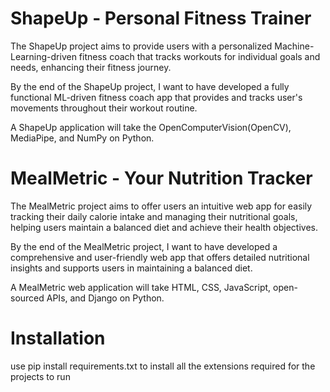 # ShapeUp - Personal Fitness Trainer

The ShapeUp project aims to provide users with a personalized Machine-Learning-driven fitness coach that tracks workouts for individual goals and needs, enhancing their fitness journey.

By the end of the ShapeUp project, I want to have developed a fully functional ML-driven fitness coach app that provides and tracks user's movements throughout their workout routine.

A ShapeUp application will take the OpenComputerVision(OpenCV), MediaPipe, and NumPy on Python.

# MealMetric - Your Nutrition Tracker

The MealMetric project aims to offer users an intuitive web app for easily tracking their daily calorie intake and managing their nutritional goals, helping users maintain a balanced diet and achieve their health objectives.

By the end of the MealMetric project, I want to have developed a comprehensive and user-friendly web app that offers detailed nutritional insights and supports users in maintaining a balanced diet.

A MealMetric web application will take HTML, CSS, JavaScript, open-sourced APIs, and Django on Python.

# Installation

use pip install requirements.txt to install all the extensions required for the projects to run
